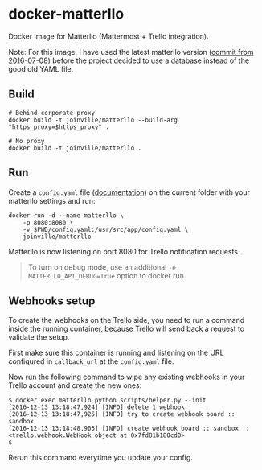 # docker-matterllo

Docker image for Matterllo (Mattermost + Trello integration).

Note: For this image, I have used the latest matterllo version ([commit from 2016-07-08](https://github.com/Lujeni/matterllo/tree/85ef4d2fb654499079a33326166146dbcd134f37)) before the project decided to use a database instead of the good old YAML file.

## Build

```shell
# Behind corporate proxy
docker build -t joinville/matterllo --build-arg "https_proxy=$https_proxy" .

# No proxy
docker build -t joinville/matterllo .
```

## Run

Create a `config.yaml` file ([documentation](https://github.com/Lujeni/matterllo/tree/85ef4d2fb654499079a33326166146dbcd134f37/docs)) on the current folder with your matterllo settings and run:

```shell
docker run -d --name matterllo \
    -p 8080:8080 \
    -v $PWD/config.yaml:/usr/src/app/config.yaml \
    joinville/matterllo
```

Matterllo is now listening on port 8080 for Trello notification requests.

> To turn on debug mode, use an additional `-e MATTERLLO_API_DEBUG=True` option to docker run.

## Webhooks setup

To create the webhooks on the Trello side, you need to run a command inside the running container, because Trello will send back a request to validate the setup.

First make sure this container is running and listening on the URL configured in `callback_url` at the `config.yaml` file.

Now run the following command to wipe any existing webhooks in your Trello account and create the new ones:

```shell
$ docker exec matterllo python scripts/helper.py --init
[2016-12-13 13:18:47,924] [INFO] delete 1 webhook
[2016-12-13 13:18:47,925] [INFO] try to create webhook board :: sandbox
[2016-12-13 13:18:48,903] [INFO] create webhook board :: sandbox :: <trello.webhook.WebHook object at 0x7fd81b180cd0>
$
```

Rerun this command everytime you update your config.
